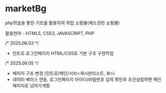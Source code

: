 # marketBg
php학습을 통한 기초를 활용하여 작업 쇼핑몰(채소관련 쇼핑몰)

활용언어 - HTML5, CSS3, JAVASCRIPT, PHP


/* 2025.06.03 */
- 인트로 로그인페이지 HTML/CSS로 기본 구조 구현작업

/* 2025.06.05 */
- 페이지 구조 변경
(인트로/메인/서브<게시판리스트, 뷰>)
- 데이터 베이스 연동, 로그인페이지 아이디/비밀번호 입력 확인후 조건성립하면 메인페이지로 넘어가게함
